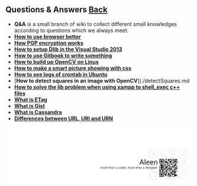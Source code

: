 ## Questions & Answers	[Back](./../Readme.md)

- **Q&A** is a small branch of wiki to collect different small knowledges according to questions which we always meet.
- [**How to use browser better**](./better_browser.md)
- [**How PGP encryption works**](./pgp.md)
- [**How to setup Dlib in the Visual Studio 2013**](./dlib.md)
- [**How to use Gitbook to write something**](./gitbook.md)
- [**How to build up OpenCV on Linux**](./opencvonlinux.md)
- [**How to make a smart picture showing with css**](./smartPic.md)
- [**How to see logs of crontab in Ubuntu**](./crontablog.md)
- [**How to detect squares in an image with OpenCV**](./detectSquares.md
- [**How to solve the lib problem when using xampp to shell_exec c++ files**](./xamppcpp.md)
- [**What is ETag**](./etag.md)
- [**What is Gist**](./gist.md)
- [**What is Cassandra**](./cassandra.md)
- [**Differences between URL, URI and URN**](./url_uri.md)

<a href="http://aleen42.github.io/" target="_blank" ><img src="./../pic/tail.gif"></a>
